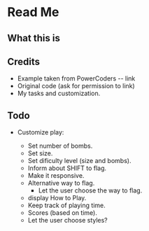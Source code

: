 # Read Me

## What this is

## Credits

- Example taken from PowerCoders -- link
- Original code (ask for permission to link)
- My tasks and customization.

## Todo

- Customize play:

  - Set number of bombs.
  - Set size.
  - Set dificulty level (size and bombs).
  - Inform about SHIFT to flag.
  - Make it responsive.
  - Alternative way to flag.
    - Let the user choose the way to flag.
  - display How to Play.
  - Keep track of playing time.
  - Scores (based on time).
  - Let the user choose styles?
  